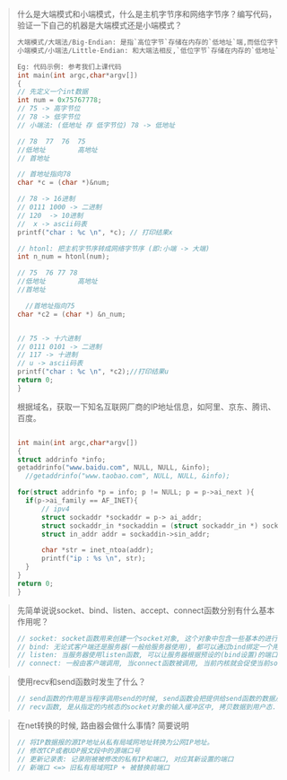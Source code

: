 >什么是大端模式和小端模式，什么是主机字节序和网络字节序？编写代码，验证一下自己的机器是大端模式还是小端模式？
>
>```C
>大端模式/大端法/Big-Endian: 是指`高位字节`存储在内存的`低地址`端,而低位字节存储在内存的高地址端。
>小端模式/小端法/Little-Endian: 和大端法相反,`低位字节`存储在内存的`低地址`端,高位字节存储在内存的高地址端。
>
>Eg: 代码示例: 参考我们上课代码
>int main(int argc,char*argv[])
>{
>// 先定义一个int数据
>int num = 0x75767778;
>// 75 -> 高字节位
>// 78 -> 低字节位
>// 小端法: (低地址 存 低字节位) 78 -> 低地址
>
>// 78  77  76  75
>//低地址        高地址
>// 首地址
>
>// 首地址指向78
>char *c = (char *)&num;
>
>// 78 -> 16进制
>// 0111 1000 -> 二进制
>// 120  -> 10进制
>//  x -> ascii码表
>printf("char : %c \n", *c); // 打印结果x
>
>// htonl: 把主机字节序转成网络字节序 (即:小端 -> 大端)
>int n_num = htonl(num);
>
>// 75  76 77 78
>//低地址        高地址
>//首地址
>
>	//首地址指向75 
>char *c2 = (char *) &n_num;
>
>
>// 75 -> 十六进制
>// 0111 0101 -> 二进制
>// 117 -> 十进制
>// u -> ascii码表
>printf("char : %c \n", *c2);//打印结果u
>return 0;
>}
>```
>
>根据域名，获取一下知名互联网厂商的IP地址信息，如阿里、京东、腾讯、百度。
>
>```C
>
>int main(int argc,char*argv[])
>{
>struct addrinfo *info;
>getaddrinfo("www.baidu.com", NULL, NULL, &info);
>	//getaddrinfo("www.taobao.com", NULL, NULL, &info);
>
>for(struct addrinfo *p = info; p != NULL; p = p->ai_next ){
>   if(p->ai_family == AF_INET){
>       // ipv4
>       struct sockaddr *sockaddr = p-> ai_addr;
>       struct sockaddr_in *sockaddin = (struct sockaddr_in *) sockaddr;
>       struct in_addr addr = sockaddin->sin_addr;
>
>       char *str = inet_ntoa(addr);  
>       printf("ip : %s \n", str);
>   }
>}
>return 0;
>}
>```

>先简单说说socket、bind、listen、accept、connect函数分别有什么基本作用呢？
>
>```C
>// socket: socket函数用来创建一个socket对象, 这个对象中包含一些基本的进行网络通信所需要的各种信息和状态, 其中比较重要的是包含"输入缓冲区"和"输出缓冲区"用来收发网络数据
>// bind: 无论式客户端还是服务器(一般给服务器使用), 都可以通过bind绑定一个用于通信的的端口以及IP地址
>// listen: 当服务器使用listen函数, 可以让服务器根据预设的(bind设置)的端口, 进行通信的监听行为, 监听有没有连接到来
>// connect: 一般由客户端调用, 当connect函数被调用, 当前内核就会促使当前socket对象组织TCP数据段发起三次握手请求, 当connect函数正常成功返回, 则代表通过三次握手, 和服务器间建立了一个TCP通信连接
>```

>使用recv和send函数时发生了什么？
>
>```C
>// send函数的作用是当程序调用send的时候, send函数会把提供给send函数的数据从用户态拷贝到对应的内核态socket对象的输出缓冲区中( 然后后续, 操作系统会把这个socket对象的输出缓冲区的数据拷贝的网卡发送走 )
>// recv函数, 是从指定的内核态的socket对象的输入缓冲区中, 拷贝数据到用户态.
>```

>在net转换的时候, 路由器会做什么事情? 简要说明
>
>```C
>// 将IP数据报的源IP地址从私有局域网地址转换为公网IP地址。
>// 修改TCP或者UDP报文段中的源端口号
>// 更新记录表: 记录刚被被修改的私有IP和端口, 对应其新设置的端口
>// 新端口 <=> 旧私有局域网IP + 被替换前端口
>```
>